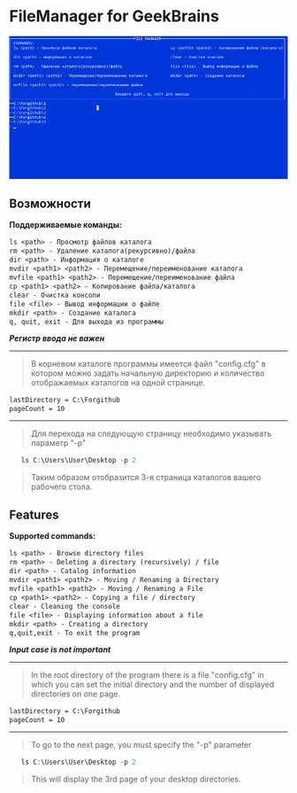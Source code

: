 ﻿FileManager for GeekBrains
==========================

![FileManagerScreen](https://github.com/mrmorgano001/lessons-gb/blob/main/lesson-9/images/screnn.png)

Возможности
-----------
**Поддерживаемые команды:**

    ls <path> - Просмотр файлов каталога
    rm <path> - Удаление каталога(рекурсивно)/файла
    dir <path> - Информация о каталоге
    mvdir <path1> <path2> - Перемещение/переименование каталога
    mvfile <path1> <path2> - Перемещение/переименование файла
    cp <path1> <path2> - Копирование файла/каталога
    clear - Очистка консоли
    file <file> - Вывод информации о файле
    mkdir <path> - Создание каталога
    q, quit, exit - Для выхода из программы

***Регистр ввода не важен***
____

>В корневом каталоге программы имеется файл "config.cfg" в котором можно задать начальную директорию
и количество отображаемых каталогов на одной странице.
```CFG
lastDirectory = C:\Forgithub
pageCount = 10
```
____
>Для перехода на следующую страницу необходимо указывать параметр "-p"
```C#
   ls C:\Users\User\Desktop -p 2
```
>Таким образом отобразится 3-я страница каталогов вашего рабочего стола.

Features
--------
**Supported commands:**

    ls <path> - Browse directory files
    rm <path> - Deleting a directory (recursively) / file
    dir <path> - Catalog information
    mvdir <path1> <path2> - Moving / Renaming a Directory
    mvfile <path1> <path2> - Moving / Renaming a File
    cp <path1> <path2> - Copying a file / directory
    clear - Cleaning the console
    file <file> - Displaying information about a file
    mkdir <path> - Creating a directory
    q,quit,exit - To exit the program
***Input case is not important***

---

>In the root directory of the program there is a file "config.cfg" in which you can set the initial directory
and the number of displayed directories on one page.
```CFG
lastDirectory = C:\Forgithub
pageCount = 10
```
____
>To go to the next page, you must specify the "-p" parameter
```C#
   ls C:\Users\User\Desktop -p 2
```
>This will display the 3rd page of your desktop directories.